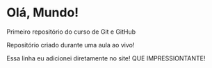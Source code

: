# Olá, Mundo!
 Primeiro repositório do curso de Git e GitHub

Repositório criado durante uma aula ao vivo!

Essa linha eu adicionei diretamente no site! QUE IMPRESSIONTANTE!
